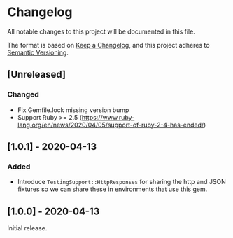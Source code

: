 # Changelog

All notable changes to this project will be documented in this file.

The format is based on [Keep a Changelog](https://keepachangelog.com/en/1.0.0/), and this project
adheres to [Semantic Versioning](https://semver.org/spec/v2.0.0.html).

## [Unreleased]

### Changed
- Fix Gemfile.lock missing version bump
- Support Ruby >= 2.5 (https://www.ruby-lang.org/en/news/2020/04/05/support-of-ruby-2-4-has-ended/)

## [1.0.1] - 2020-04-13

### Added
- Introduce `TestingSupport::HttpResponses` for sharing the http and JSON fixtures
so we can share these in environments that use this gem.

## [1.0.0] - 2020-04-13

Initial release.
